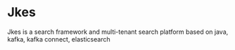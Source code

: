 # Jkes
Jkes is a search framework and multi-tenant search platform based on java, kafka, kafka connect, elasticsearch

